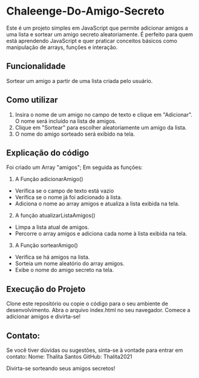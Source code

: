 # Chaleenge-Do-Amigo-Secreto
Este é um projeto simples em JavaScript que permite adicionar amigos a uma lista e sortear um amigo secreto aleatoriamente. É perfeito para quem está aprendendo JavaScript e quer praticar conceitos básicos como manipulação de arrays, funções e interação.
## Funcionalidade
Sortear um amigo a partir de uma lista criada pelo usuário.
## Como utilizar
1. Insira o nome de um amigo no campo de texto e clique em "Adicionar". O nome será incluído na lista de amigos.
2. Clique em "Sortear" para escolher aleatoriamente um amigo da lista.
3. O nome do amigo sorteado será exibido na tela.
## Explicação do código
Foi criado um Array "amigos";
Em seguida as funções:
1. A Função adicionarAmigo()
- Verifica se o campo de texto está vazio
- Verifica se o nome já foi adicionado à lista.
- Adiciona o nome ao array amigos e atualiza a lista exibida na tela.
2. A função atualizarListaAmigos()
- Limpa a lista atual de amigos.
- Percorre o array amigos e adiciona cada nome à lista exibida na tela.
3. A Função sortearAmigo()
- Verifica se há amigos na lista.
- Sorteia um nome aleatório do array amigos.
- Exibe o nome do amigo secreto na tela. 
## Execução do Projeto
Clone este repositório ou copie o código para o seu ambiente de desenvolvimento. Abra o arquivo index.html no seu navegador.
Comece a adicionar amigos e divirta-se!


## Contato:
Se você tiver dúvidas ou sugestões, sinta-se à vontade para entrar em contato:
Nome: Thalita Santos
GitHub: Thalita2021

Divirta-se sorteando seus amigos secretos!
